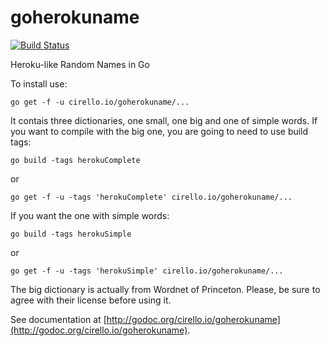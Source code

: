 # goherokuname

[![Build Status](https://travis-ci.org/cirello-io/goherokuname.svg?branch=master)](https://travis-ci.org/cirello-io/goherokuname)

Heroku-like Random Names in Go

To install use:

`go get -f -u cirello.io/goherokuname/...`

It contais three dictionaries, one small, one big and one of simple words. If you want to compile with the big one, you are going to need to use build tags:

`go build -tags herokuComplete`

or

`go get -f -u -tags 'herokuComplete' cirello.io/goherokuname/...`

If you want the one with simple words:

`go build -tags herokuSimple`

or

`go get -f -u -tags 'herokuSimple' cirello.io/goherokuname/...`


The big dictionary is actually from Wordnet of Princeton. Please, be sure to agree with their license before using it.

See documentation at [http://godoc.org/cirello.io/goherokuname](http://godoc.org/cirello.io/goherokuname).
